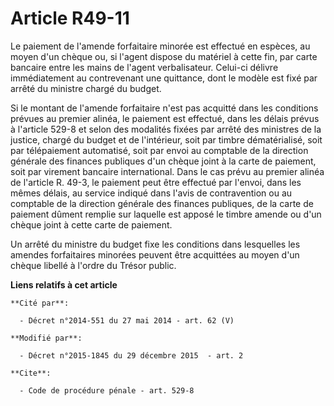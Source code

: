 # Article R49-11

Le paiement de l'amende forfaitaire minorée est effectué en espèces, au moyen d'un chèque ou, si l'agent dispose du matériel
à cette fin, par carte bancaire entre les mains de l'agent verbalisateur. Celui-ci délivre immédiatement au contrevenant une
quittance, dont le modèle est fixé par arrêté du ministre chargé du budget. 

Si le montant de l'amende forfaitaire n'est pas acquitté dans les conditions prévues au premier alinéa, le paiement est
effectué, dans les délais prévus à l'article 529-8 et selon des modalités fixées par arrêté des ministres de la justice,
chargé du budget et de l'intérieur, soit par timbre dématérialisé, soit par télépaiement automatisé, soit par envoi au
comptable de la direction générale des finances publiques d'un chèque joint à la carte de paiement, soit par virement
bancaire international. Dans le cas prévu au premier alinéa de l'article R. 49-3, le paiement peut être effectué par l'envoi,
dans les mêmes délais, au service indiqué dans l'avis de contravention ou au comptable de la direction générale des finances
publiques, de la carte de paiement dûment remplie sur laquelle est apposé le timbre amende ou d'un chèque joint à cette carte
de paiement.

Un arrêté du ministre du budget fixe les conditions dans lesquelles les amendes forfaitaires minorées peuvent être acquittées
au moyen d'un chèque libellé à l'ordre du Trésor public.

**Liens relatifs à cet article**

	**Cité par**:

	  - Décret n°2014-551 du 27 mai 2014 - art. 62 (V)

	**Modifié par**:

	  - Décret n°2015-1845 du 29 décembre 2015  - art. 2

	**Cite**:

	  - Code de procédure pénale - art. 529-8
